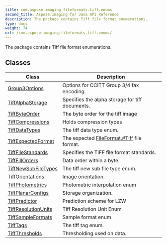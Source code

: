 ```yaml
---
title: com.aspose.imaging.fileformats.tiff.enums
second_title: Aspose.Imaging for Java API Reference
description: The package contains Tiff file format enumerations.
type: docs
weight: 74
url: /com.aspose.imaging.fileformats.tiff.enums/
---
```


The package contains Tiff file format enumerations.


## Classes

| Class | Description |
| --- | --- |
| [Group3Options](../com.aspose.imaging.fileformats.tiff.enums/group3options) | Options for CCITT Group 3/4 fax encoding. |
| [TiffAlphaStorage](../com.aspose.imaging.fileformats.tiff.enums/tiffalphastorage) | Specifies the alpha storage for tiff documents. |
| [TiffByteOrder](../com.aspose.imaging.fileformats.tiff.enums/tiffbyteorder) | The byte order for the tiff image |
| [TiffCompressions](../com.aspose.imaging.fileformats.tiff.enums/tiffcompressions) | Holds compression types |
| [TiffDataTypes](../com.aspose.imaging.fileformats.tiff.enums/tiffdatatypes) | The tiff data type enum. |
| [TiffExpectedFormat](../com.aspose.imaging.fileformats.tiff.enums/tiffexpectedformat) | The expected [FileFormat.\#Tiff](../com.aspose.imaging/fileformat\#Tiff) file format. |
| [TiffFileStandards](../com.aspose.imaging.fileformats.tiff.enums/tifffilestandards) | Specifies the TIFF file format standards. |
| [TiffFillOrders](../com.aspose.imaging.fileformats.tiff.enums/tifffillorders) | Data order within a byte. |
| [TiffNewSubFileTypes](../com.aspose.imaging.fileformats.tiff.enums/tiffnewsubfiletypes) | The tiff new sub file type enum. |
| [TiffOrientations](../com.aspose.imaging.fileformats.tiff.enums/tifforientations) | Image orientation. |
| [TiffPhotometrics](../com.aspose.imaging.fileformats.tiff.enums/tiffphotometrics) | Photometric interpolation enum |
| [TiffPlanarConfigs](../com.aspose.imaging.fileformats.tiff.enums/tiffplanarconfigs) | Storage organization. |
| [TiffPredictor](../com.aspose.imaging.fileformats.tiff.enums/tiffpredictor) | Prediction scheme for LZW |
| [TiffResolutionUnits](../com.aspose.imaging.fileformats.tiff.enums/tiffresolutionunits) | Tiff Resolution Unit Enum |
| [TiffSampleFormats](../com.aspose.imaging.fileformats.tiff.enums/tiffsampleformats) | Sample format enum |
| [TiffTags](../com.aspose.imaging.fileformats.tiff.enums/tifftags) | The tiff tag enum. |
| [TiffThresholds](../com.aspose.imaging.fileformats.tiff.enums/tiffthresholds) | Thresholding used on data. |
